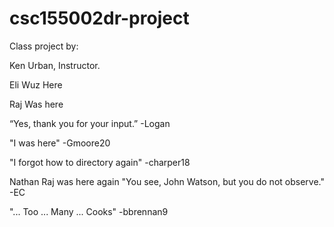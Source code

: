 # csc155002dr-project

Class project by:

Ken Urban, Instructor.

Eli Wuz Here

Raj Was here

“Yes, thank you for your input.” -Logan

"I was here" -Gmoore20

"I forgot how to directory again" -charper18

Nathan
Raj was here again
"You see, John Watson, but you do not observe." -EC

"... Too ... Many ... Cooks" -bbrennan9
